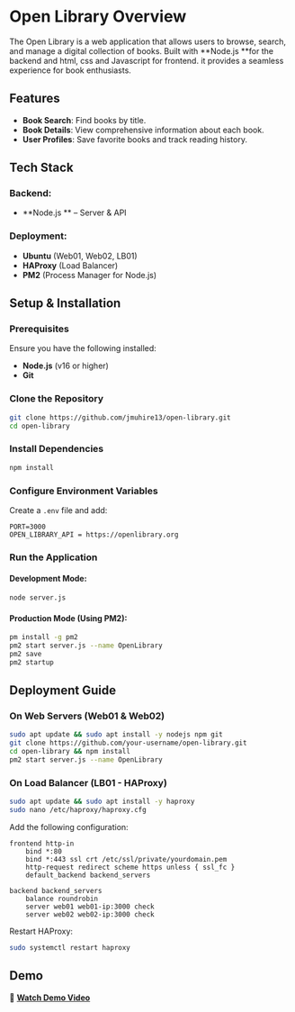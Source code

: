 # Open Library Overview

The Open Library is a web application that allows users to browse, search, and manage a digital collection of books. Built with \*\*Node.js \*\*for the backend and html, css and Javascript for frontend. it provides a seamless experience for book enthusiasts.

## Features

- **Book Search**: Find books by title.
- **Book Details**: View comprehensive information about each book.
- **User Profiles**: Save favorite books and track reading history.



## Tech Stack

### Backend:

- \*\*Node.js \*\* – Server & API

### Deployment:

- **Ubuntu** (Web01, Web02, LB01)
- **HAProxy** (Load Balancer)
- **PM2** (Process Manager for Node.js)

## Setup & Installation

### Prerequisites

Ensure you have the following installed:

- **Node.js** (v16 or higher)
- **Git**

### Clone the Repository

```bash
git clone https://github.com/jmuhire13/open-library.git
cd open-library
```

### Install Dependencies

```bash
npm install
```

### Configure Environment Variables

Create a `.env` file and add:

```env
PORT=3000
OPEN_LIBRARY_API = https://openlibrary.org
```

### Run the Application

#### Development Mode:

```bash
node server.js
```

#### Production Mode (Using PM2):

```bash
pm install -g pm2
pm2 start server.js --name OpenLibrary
pm2 save
pm2 startup
```

## Deployment Guide

### On Web Servers (Web01 & Web02)

```bash
sudo apt update && sudo apt install -y nodejs npm git
git clone https://github.com/your-username/open-library.git
cd open-library && npm install
pm2 start server.js --name OpenLibrary
```

### On Load Balancer (LB01 - HAProxy)

```bash
sudo apt update && sudo apt install -y haproxy
sudo nano /etc/haproxy/haproxy.cfg
```

Add the following configuration:

```haproxy
frontend http-in
    bind *:80
    bind *:443 ssl crt /etc/ssl/private/yourdomain.pem
    http-request redirect scheme https unless { ssl_fc }
    default_backend backend_servers

backend backend_servers
    balance roundrobin
    server web01 web01-ip:3000 check
    server web02 web02-ip:3000 check
```

Restart HAProxy:

```bash
sudo systemctl restart haproxy
```

## Demo

🔗 **[Watch Demo Video](#)**

